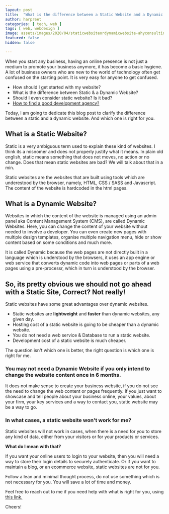 ```yaml
---
layout: post
title:  "What is the difference between a Static Website and a Dynamic Website?"
author: harpreet
categories: [ tech, web ]
tags: [ web, webdesign ]
image: assets/images/2020/04/staticwebsiteordynamicwebsite-ahyconsulting.jpg
featured: false
hidden: false

---
```


When you start any business, having an online presence is not just a medium to promote your business anymore, it has become a basic hygiene. A lot of business owners who are new to the world of technology often get confused on the starting point. It is very easy for anyone to get confused.

+ How should I get started with my website?
+ What is the difference between Static & a Dynamic Website?
+ Should I even consider static website? Is it bad?
+ <a href="https://stories.ahyconsulting.com/top-five-tips-to-outsourcing-web-development/" target="\_blank">How to find a good development agency?</a>

Today, I am going to dedicate this blog post to clarify the difference between a static and a dynamic website. And which one is right for you.



## What is a Static Website?
Static is a very ambiguous term used to explain these kind of websites. I think its a misnomer and does not properly justify what it means. In plain old english, static means something that does not moves, no action or no change. Does that mean static websites are bad? We will talk about that in a min.

Static websites are the websites that are built using tools which are underestood by the browser, namely, HTML, CSS / SASS and Javascript. The content of the website is hardcoded in the html pages.


## What is a Dynamic Website?

Websites in which the content of the website is managed using an admin panel aka Content Management System (CMS), are called Dynamic Websites. Here, you can change the content of your website without needed to involve a developer. You can even create new pages with multiple design templates, organise multiple navigation menu, hide or show content based on some conditions and much more.

It is called Dynamic because the web pages are not directly built in a language which is understood by the browsers, it uses an app engine or web service that converts dynamic code into web pages or parts of a web pages using a pre-processr, which in turn is understood by the  browser.

## So, its pretty obvious we should not go ahead with a Static Site, Correct? Not really!
Static websites have some great advantages over dynamic websites.
+ Static websites are **lightweight** and **faster** than dynamic websites, any given day.
+ Hosting cost of a static website is going to be cheaper than a dynamic website.
+ You do not need a web service & Database to run a static website.
+ Development cost of a static website is much cheaper.

The question isn't which one is better, the right question is which one is right for me.

### You may not need a Dynamic Website if you only intend to change the website content once in 6 months.

It does not make sense to create your business website, if you do not see the need to change the web content or pages frequently. If you just want to showcase and tell people about your business online, your values, about your firm, your key services and a way to contact you, static website may be a way to go.  

### In what cases, a static website won't work for me?

Static websites will not work in cases, when there is a need for you to store any kind of data, either from your visitors or for your products or services.

**What do I mean  with that?**

If you want your online users to login to your website, then you will need a way to store their login details to securely authenticate. Or if you want to maintain a blog, or an ecommerce website, static websites are not for you.

Follow a lean and minimal thought process, do not use something which is not necessary for you. You will save a lot of time and money.


Feel free to reach out to me if you need help with what is right for you, using <a href="https://www.calendly.com/ahyconsulting/book" target="\_blank">this link.</a>

Cheers!
